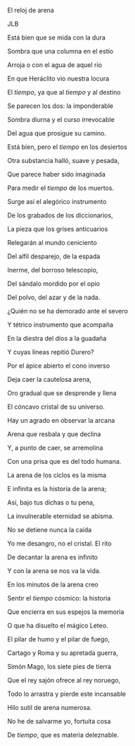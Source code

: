 El reloj de arena 

JLB



Está bien que se mida con la dura

Sombra que una columna en el estío

Arroja o con el agua de aquel río

En que Heráclito vio nuestra locura



El _tiempo_, ya que al _tiempo_ y al destino

Se parecen los dos: la imponderable

Sombra diurna y el curso irrevocable

Del agua que prosigue su camino.



Está bien, pero el _tiempo_ en los desiertos

Otra substancia halló, suave y pesada,

Que parece haber sido imaginada

Para medir el _tiempo_ de los muertos.



Surge así el alegórico instrumento

De los grabados de los diccionarios,

La pieza que los grises anticuarios

Relegarán al mundo ceniciento



Del alfil desparejo, de la espada

Inerme, del borroso telescopio,

Del sándalo mordido por el opio

Del polvo, del azar y de la nada.



¿Quién no se ha demorado ante el severo

Y tétrico instrumento que acompaña

En la diestra del dios a la guadaña

Y cuyas líneas repitió Durero?



Por el ápice abierto el cono inverso

Deja caer la cautelosa arena,

Oro gradual que se desprende y llena

El cóncavo cristal de su universo.



Hay un agrado en observar la arcana

Arena que resbala y que declina

Y, a punto de caer, se arremolina

Con una prisa que es del todo humana.



La arena de los ciclos es la misma

E infinita es la historia de la arena;

Así, bajo tus dichas o tu pena,

La invulnerable eternidad se abisma.



No se detiene nunca la caída

Yo me desangro, no el cristal. El rito

De decantar la arena es infinito

Y con la arena se nos va la vida.



En los minutos de la arena creo

Sentir el _tiempo_ cósmico: la historia

Que encierra en sus espejos la memoria

O que ha disuelto el mágico Leteo.



El pilar de humo y el pilar de fuego,

Cartago y Roma y su apretada guerra,

Simón Mago, los siete pies de tierra

Que el rey sajón ofrece al rey noruego,



Todo lo arrastra y pierde este incansable

Hilo sutil de arena numerosa.

No he de salvarme yo, fortuita cosa

De _tiempo_, que es materia deleznable.


